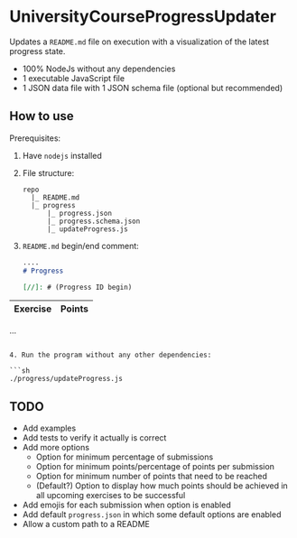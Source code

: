 # UniversityCourseProgressUpdater

Updates a `README.md` file on execution with a visualization of the latest progress state.

- 100% NodeJs without any dependencies
- 1 executable JavaScript file
- 1 JSON data file with 1 JSON schema file (optional but recommended)

## How to use

Prerequisites:

1. Have `nodejs` installed

2. File structure:

   ```text
   repo
     |_ README.md
     |_ progress
         |_ progress.json
         |_ progress.schema.json
         |_ updateProgress.js
   ```

3. `README.md` begin/end comment:

   ```markdown
   ....
   # Progress

   [//]: # (Progress ID begin)

| Exercise | Points |
| --- | --- |

[//]: # (Progress ID end)
   ...
   ```

4. Run the program without any other dependencies:

   ```sh
   ./progress/updateProgress.js
   ```

## TODO

- Add examples
- Add tests to verify it actually is correct
- Add more options
  - Option for minimum percentage of submissions
  - Option for minimum points/percentage of points per submission
  - Option for minimum number of points that need to be reached
  - (Default?) Option to display how much points should be achieved in all upcoming exercises to be successful
- Add emojis for each submission when option is enabled
- Add default `progress.json` in which some default options are enabled
- Allow a custom path to a README
